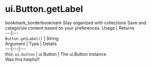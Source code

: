  
#  ui.Button.getLabel
bookmark_borderbookmark Stay organized with collections  Save and categorize content based on your preferences.
Usage | Returns  
---|---  
`Button.getLabel()` | String  
Argument | Type | Details  
---|---|---  
this: `ui.button` | ui.Button | The ui.Button instance.  
Was this helpful?
